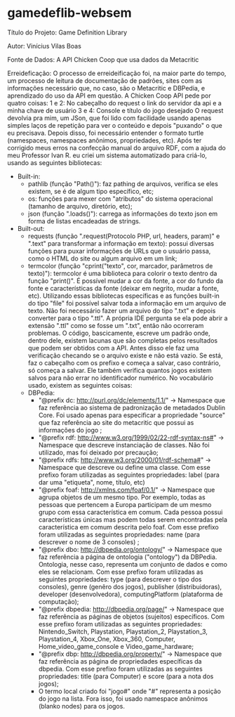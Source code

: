 # gamedeflib-websem
Título do Projeto: Game Definition Library

Autor: Vinícius Vilas Boas

Fonte de Dados: A API Chicken Coop que usa dados da Metacritic

Erreideficação:
  O processo de erreideificação foi, na maior parte do tempo, um processo de leitura de documentação de padrões, sites com as informações necessário que, no caso, são o Metacritic e DBPedia, e aprendizado do uso da API em questão.
  A Chicken Coop API pede por quatro coisas:
  1 e 2: No cabeçalho do request o link do servidor da api e a minha chave de usuário
  3 e 4: Console e título do jogo desejado
  O request devolvia pra mim, um JSon, que foi lido com facilidade usando apenas simples laços de repetição para ver o conteúdo e depois "puxando" o que eu precisava.
  Depois disso, foi necessário entender o formato turtle (namespaces, namespaces anônimos, propriedades, etc). Após ter corrigido meus erros na confecção manual do arquivo RDF, com a ajuda do meu Professor Ivan R. eu criei um sistema automatizado para criá-lo, usando as seguintes bibliotecas:
  - Built-in: 
      - pathlib (função "Path()"): faz pathing de arquivos, verifica se eles existem, se é de algum tipo específico, etc;
      - os: funções para mexer com "atributos" do sistema operacional (tamanho de arquivo, diretório, etc);
      - json (função ".loads()"): carrega as informações do texto json em forma de listas encadeadas de strings.
  - Built-out:
      - requests (função ".request(Protocolo PHP, url, headers, param)" e ".text" para transformar a informação em texto): possui diversas funções para puxar informações de URLs que o usuário passa, como o HTML do site ou algum arquivo em um link;
      - termcolor (função "cprint("texto", cor, marcador, parâmetros de texto)"): termcolor é uma biblioteca para colorir o texto dentro da função "print()". É possível mudar a cor da fonte, a cor do fundo da fonte e características da fonte (deixar em negrito, mudar a fonte, etc).
  Utilizando essas bibliotecas específicas e as funções built-in do tipo "file" foi possível salvar toda a informação em um arquivo de texto. Não foi necessário fazer um arquivo do tipo ".txt" e depois converter para o tipo ".ttl". A própria IDE pergunta se ela pode abrir a extensão ".ttl" como se fosse um ".txt", então não ocorreram problemas. O código, bascicamente, escreve um padrão onde, dentro dele, existem lacunas que são completas pelos resultados que podem ser obtidos com a API. Antes disso ele faz uma verificação checando se o arquivo existe e não está vazio. Se está, faz o cabeçalho com os prefixo e começa a salvar, caso contrário, só começa a salvar. Ele também verifica quantos jogos existem salvos para não errar no identificador numérico.
  No vocabulário usado, existem as seguintes coisas:
    - DBPedia:
      - "@prefix dc: 	<http://purl.org/dc/elements/1.1/>" -> Namespace que faz referência ao sistema de padronização de metadados Dublin Core. Foi usado apenas para especificar a propriedade "source" que faz referência ao site do metacritic que possui as informações do jogo ;
      - "@prefix rdf:	<http://www.w3.org/1999/02/22-rdf-syntax-ns#>" -> Namespace que descreve instanciação de classes. Não foi utilizado, mas foi deixado por precaução;
      - "@prefix rdfs:	<http://www.w3.org/2000/01/rdf-schema#>" -> Namespace que descreve ou define uma classe. Com esse prefixo foram utilizadas as seguintes propriedades: label (para dar uma "etiqueta", nome, título, etc)
      - "@prefix foaf:	<http://xmlns.com/foaf/0.1/>" -> Namespace que agrupa objetos de um mesmo tipo. Por exemplo, todas as pessoas que pertencem a Europa participam de um mesmo grupo com essa característica em comum. Cada pessoa possui características únicas mas podem todas serem encontradas pela característica em comum descrita pelo foaf. Com esse prefixo foram utilizadas as seguintes propriedades: name (para descrever o nome de 3 consoles) ;
      - "@prefix dbo: <http://dbpedia.org/ontology/>" -> Namespace que faz referência a página de ontologia ("ontology") da DBPedia. Ontologia, nesse caso, representa um conjunto de dados e como eles se relacionam. Com esse prefixo foram utilizadas as seguintes propriedades: type (para descrever o tipo dos consoles), genre (genêro dos jogos), publisher (distribuidoras), developer (desenvolvedora), computingPlatform (plataforma de computação);
      - "@prefix dbpedia: <http://dbpedia.org/page/>" -> Namespace que faz referência as páginas de objetos (sujeitos) específicos. Com esse prefixo foram utilizadas as seguintes propriedades: Nintendo_Switch, Playstation, Playstation_2, Playstation_3, Playstation_4, Xbox_One, Xbox_360, Computer, Home_video_game_console e Video_game_hardware;
      - "@prefix dbp: <http://dbpedia.org/property/>" -> Namespace que faz referência as página de propriedades específicas da dbpedia. Com esse prefixo foram utilizadas as seguintes propriedades: title (para Computer) e score (para a nota dos jogos);
      - O termo local criado foi "jogo#" onde "#" representa a posição do jogo na lista. Fora isso, foi usado namespace anônimos (blanko nodes) para os jogos.
      
